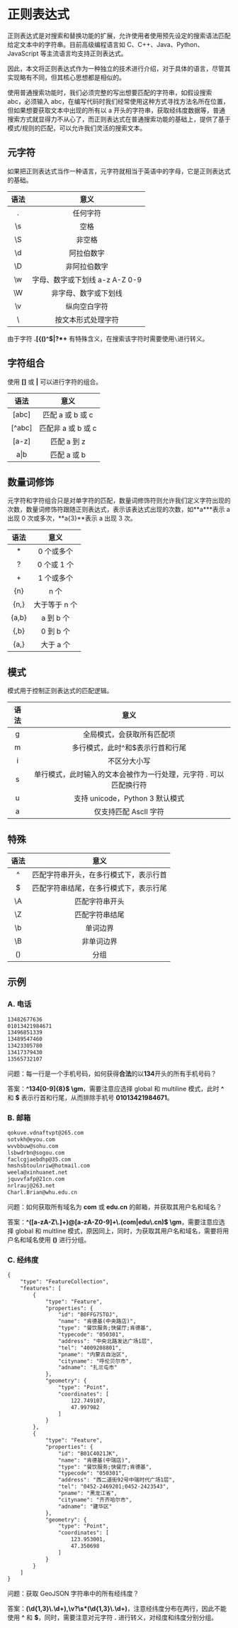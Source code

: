 # 正则表达式

正则表达式是对搜索和替换功能的扩展，允许使用者使用预先设定的搜索语法匹配给定文本中的字符串。目前高级编程语言如 C、C++、Java、Python、JavaScript 等主流语言均支持正则表达式。

因此，本文将正则表达式作为一种独立的技术进行介绍，对于具体的语言，尽管其实现略有不同，但其核心思想都是相似的。

使用普通搜索功能时，我们必须完整的写出想要匹配的字符串，如假设搜索 abc，必须输入 abc，在编写代码时我们经常使用这种方式寻找方法名所在位置，但如果想要获取文本中出现的所有以 a 开头的字符串，获取经纬度数据等，普通搜索方式就显得力不从心了，而正则表达式在普通搜索功能的基础上，提供了基于模式/规则的匹配，可以允许我们灵活的搜索文本。

## 元字符

如果把正则表达式当作一种语言，元字符就相当于英语中的字母，它是正则表达式的基础。

| 语法 |              意义              |
| :--: | :----------------------------: |
|  .   |            任何字符            |
|  \s  |              空格              |
|  \S  |             非空格             |
|  \d  |           阿拉伯数字           |
|  \D  |          非阿拉伯数字          |
|  \w  | 字母、数字或下划线 a-z A-Z 0-9 |
|  \W  |      非字母、数字或下划线      |
|  \v  |          纵向空白字符          |
|  \   |       按文本形式处理字符       |

由于字符 **.[{()\^$|?\*+** 有特殊含义，在搜索该字符时需要使用`\`进行转义。

## 字符组合

使用 **[]** 或 **|** 可以进行字符的组合。

|  语法  |        意义        |
| :----: | :----------------: |
| [abc]  |  匹配 a 或 b 或 c  |
| [^abc] | 匹配非 a 或 b 或 c |
| [a-z]  |    匹配 a 到 z     |
|  a\|b  |    匹配 a 或 b     |

## 数量词修饰

元字符和字符组合只是对单字符的匹配，数量词修饰符则允许我们定义字符出现的次数，数量词修饰符跟随正则表达式，表示该表达式出现的次数，如**a\***表示 a 出现 0 次或多次，**a{3}**表示 a 出现 3 次。

| 语法  |     意义      |
| :---: | :-----------: |
|  \*   |  0 个或多个   |
|   ?   |  0 个或 1 个  |
|   +   |  1 个或多个   |
|  {n}  |     n 个      |
| {n,}  | 大于等于 n 个 |
| {a,b} |   a 到 b 个   |
| {,b}  |   0 到 b 个   |
| {a,}  |   大于 a 个   |

## 模式

模式用于控制正则表达式的匹配逻辑。

| 语法 |                               意义                                |
| :--: | :---------------------------------------------------------------: |
|  g   |                    全局模式，会获取所有匹配项                     |
|  m   |                 多行模式，此时^和$表示行首和行尾                  |
|  i   |                           不区分大小写                            |
|  s   | 单行模式，此时输入的文本会被作为一行处理，元字符 . 可以匹配换行符 |
|  u   |                  支持 unicode，Python 3 默认模式                  |
|  a   |                       仅支持匹配 AscII 字符                       |

## 特殊

| 语法 |                  意义                  |
| :--: | :------------------------------------: |
|  ^   | 匹配字符串开头，在多行模式下，表示行首 |
|  $   | 匹配字符串结尾，在多行模式下，表示行尾 |
|  \A  |             匹配字符串开头             |
|  \Z  |             匹配字符串结尾             |
|  \b  |                单词边界                |
|  \B  |               非单词边界               |
|  ()  |                  分组                  |

## 示例

### A. 电话

```txt
13482677636
01013421984671
13496851339
13489547460
13423305780
13417379430
13565732107
```

问题：每一行是一个手机号码，如何获得**合法**的以**134**开头的所有手机号码？

答案：**^134\[0-9\]{8}$ \gm**，需要注意应选择 global 和 multiline 模式，此时 **^** 和 **$** 表示行首和行尾，从而排除手机号 **01013421984671**。

### B. 邮箱

```txt
qokuve.vdnaftvpt@265.com
sotvkh@eyou.com
wvvbbuw@sohu.com
lsbwdrbn@sogou.com
faclcgjaebdhp@35.com
hmshsbtoulnriw@hotmail.com
weela@xinhuanet.net
jquvvfafp@21cn.com
nrlrauj@263.net
Charl.Brian@whu.edu.cn
```

问题：如何获取所有域名为 **com** 或 **edu.cn** 的邮箱，并获取其用户名和域名？

答案：**^(\[a-zA-Z\\.\]+)@\[a-zA-Z0-9\]+\\.(com|edu\\.cn)$ \gm**，需要注意应选择 global 和 multline 模式，原因同上，同时，为获取其用户名和域名，需要将用户名和域名使用 **()** 进行分组。

### C. 经纬度

```txt
{
    "type": "FeatureCollection",
    "features": [
        {
            "type": "Feature",
            "properties": {
                "id": "B0FFG7STOJ",
                "name": "肯德基(中央路店)",
                "type": "餐饮服务;快餐厅;肯德基",
                "typecode": "050301",
                "address": "中央北路发达广场1层",
                "tel": "4009208801",
                "pname": "内蒙古自治区",
                "cityname": "呼伦贝尔市",
                "adname": "扎兰屯市"
            },
            "geometry": {
                "type": "Point",
                "coordinates": [
                    122.749107,
                    47.997982
                ]
            }
        },
        {
            "type": "Feature",
            "properties": {
                "id": "B01C4021JK",
                "name": "肯德基(中瑞店)",
                "type": "餐饮服务;快餐厅;肯德基",
                "typecode": "050301",
                "address": "西二道街92号中瑞时代广场1层",
                "tel": "0452-2469201;0452-2423543",
                "pname": "黑龙江省",
                "cityname": "齐齐哈尔市",
                "adname": "建华区"
            },
            "geometry": {
                "type": "Point",
                "coordinates": [
                    123.953001,
                    47.350698
                ]
            }
        }
    ]
}
```

问题：获取 GeoJSON 字符串中的所有经纬度？

答案：**(\d{1,3}\\.\d+),\v?\s\*(\d{1,3}\\.\d+)**，注意经纬度分布在两行，因此不能使用 **^** 和 **$**，同时，需要注意对元字符 **.** 进行转义，对经度和纬度分别分组。
